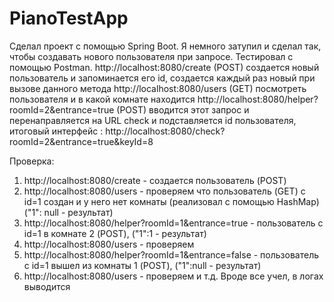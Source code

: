 # PianoTestApp
Сделал проект с помощью Spring Boot.
Я немного затупил и сделал так, чтобы создавать нового пользователя при запросе.
Тестировал с помощью Postman.
http://localhost:8080/create  (POST) создается новый пользователь и запоминается его id, создается каждый раз новый при вызове данного метода
http://localhost:8080/users   (GET) посмотреть пользователя и в какой комнате находится
http://localhost:8080/helper?roomId=2&entrance=true   (POST) вводится этот запрос и перенаправляется на URL check и подставляется id пользователя, итоговый интерфейс :
http://localhost:8080/check?roomId=2&entrance=true&keyId=8 

Проверка:
1) http://localhost:8080/create - создается пользователь (POST)
2) http://localhost:8080/users  - проверяем что пользователь (GET) с id=1 создан и у него нет комнаты (реализовал с помощью HashMap) ("1": null - результат)
3) http://localhost:8080/helper?roomId=1&entrance=true  -  пользователь с id=1 в комнате 2  (POST),  ("1":1  -  результат)
4) http://localhost:8080/users  - проверяем
5) http://localhost:8080/helper?roomId=1&entrance=false  - пользователь с id=1 вышел из комнаты 1  (POST),  ("1":null  -  результат)
6) http://localhost:8080/users  - проверяем и т.д.
Вроде все учел, в логах выводится
